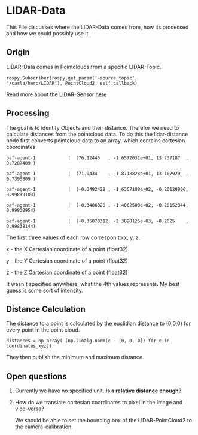 # LIDAR-Data

This File discusses where the LIDAR-Data comes from, how its processed and how we could possibly use it.

## Origin

LIDAR-Data comes in Pointclouds from a specific LIDAR-Topic.

`rospy.Subscriber(rospy.get_param('~source_topic', "/carla/hero/LIDAR"),
                         PointCloud2, self.callback)`

Read more about the LIDAR-Sensor [here](https://github.com/una-auxme/paf/blob/main/doc/06_perception/03_lidar_distance_utility.md)

## Processing

The goal is to identify Objects and their distance. Therefor we need to calculate distances from the pointcloud data.
To do this the lidar-distance node first converts pointcloud data to an array, which contains cartesian coordinates.

`paf-agent-1            |  (76.12445   , -1.6572031e+01, 13.737187  , 0.7287409 )`

`paf-agent-1            |  (71.9434    , -1.8718828e+01, 13.107929  , 0.7393809 )`

`paf-agent-1            |  (-0.3482422 , -1.6367188e-02, -0.20128906, 0.99839103)`

`paf-agent-1            |  (-0.3486328 , -1.4062500e-02, -0.20152344, 0.99838954)`

`paf-agent-1            |  (-0.35070312, -2.3828126e-03, -0.2025    , 0.99838144)`

The first three values of each row correspon to x, y, z.

x - the X Cartesian coordinate of a point (float32)

y - the Y Cartesian coordinate of a point (float32)

z - the Z Cartesian coordinate of a point (float32)

It wasn´t specified anywhere, what the 4th values represents. My best guess is some sort of intensity.

## Distance Calculation

The distance to a point is calculated by the euclidian distance to (0,0,0) for every point in the point cloud.

`distances = np.array(
            [np.linalg.norm(c - [0, 0, 0]) for c in coordinates_xyz])`

They then publish the minimum and maximum distance.

## Open questions

1. Currently we have no specified unit.
    **Is a relative distance enough?**

2. How do we translate cartesian coordinates to pixel in the Image and vice-versa?

   We should be able to set the bounding box of the LIDAR-PointCloud2 to the camera-calibration.
